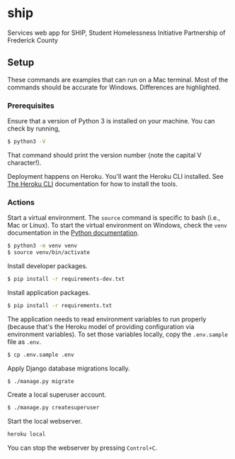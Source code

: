 # ship

Services web app for SHIP, Student Homelessness Initiative Partnership of Frederick County

## Setup

These commands are examples that can run
on a Mac terminal.
Most of the commands should be accurate
for Windows.
Differences are highlighted.

### Prerequisites

Ensure that a version of Python 3 is installed
on your machine.
You can check by running,

```bash
$ python3 -V
```

That command should print the version number
(note the capital V character!).

Deployment happens on Heroku.
You'll want the Heroku CLI installed.
See [The Heroku CLI](https://devcenter.heroku.com/articles/heroku-cli) documentation
for how to install the tools.

### Actions

Start a virtual environment.
The `source` command is specific to bash (i.e., Mac or Linux).
To start the virtual environment
on Windows,
check the `venv` documentation
in the [Python documentation](https://docs.python.org/3/library/venv.html).

```bash
$ python3 -m venv venv
$ source venv/bin/activate
```

Install developer packages.

```bash
$ pip install -r requirements-dev.txt
```

Install application packages.

```bash
$ pip install -r requirements.txt
```

The application needs to read environment variables
to run properly
(because that's the Heroku model
of providing configuration via environment variables).
To set those variables locally,
copy the `.env.sample` file
as `.env`.

```bash
$ cp .env.sample .env
```

Apply Django database migrations locally.

```bash
$ ./manage.py migrate
```

Create a local superuser account.

```bash
$ ./manage.py createsuperuser
```

Start the local webserver.

```bash
heroku local
```

You can stop the webserver
by pressing `Control+C`.
